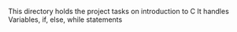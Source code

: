 This directory holds the project tasks on introduction to C
It handles Variables, if, else, while statements
